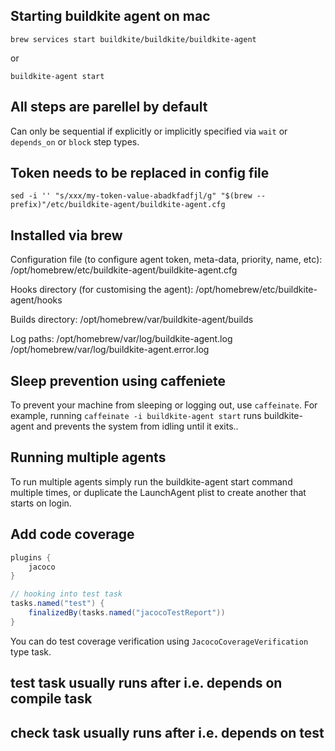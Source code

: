 
## Starting buildkite agent on mac
```
brew services start buildkite/buildkite/buildkite-agent
```
or 
```
buildkite-agent start
```

## All steps are parellel by default

Can only be sequential if explicitly or implicitly specified via `wait` or `depends_on` or `block` step types.

## Token needs to be replaced in config file

```
sed -i '' "s/xxx/my-token-value-abadkfadfjl/g" "$(brew --prefix)"/etc/buildkite-agent/buildkite-agent.cfg
```

## Installed via brew

Configuration file (to configure agent token, meta-data, priority, name, etc):
    /opt/homebrew/etc/buildkite-agent/buildkite-agent.cfg

Hooks directory (for customising the agent):
    /opt/homebrew/etc/buildkite-agent/hooks

Builds directory:
    /opt/homebrew/var/buildkite-agent/builds

Log paths:
    /opt/homebrew/var/log/buildkite-agent.log
    /opt/homebrew/var/log/buildkite-agent.error.log


## Sleep prevention using caffeniete

To prevent your machine from sleeping or logging out, use `caffeinate`. For
example, running `caffeinate -i buildkite-agent start` runs buildkite-agent
and prevents the system from idling until it exits..

## Running multiple agents

To run multiple agents simply run the buildkite-agent start command
multiple times, or duplicate the LaunchAgent plist to create another
that starts on login.

## Add code coverage 

```groovy
plugins {
    jacoco
}

// hooking into test task
tasks.named("test") {
    finalizedBy(tasks.named("jacocoTestReport"))
}
```

You can do test coverage verification using `JacocoCoverageVerification` type task.

## test task usually runs after i.e. depends on compile task

## check task usually runs after i.e. depends on test
